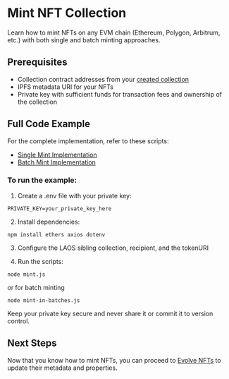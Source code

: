 # Mint NFT Collection

Learn how to mint NFTs on any EVM chain (Ethereum, Polygon, Arbitrum, etc.) with both single and batch minting approaches.

## Prerequisites

- Collection contract addresses from your [created collection](/guides/how-to-without-api/collection-setup.md)
- IPFS metadata URI for your NFTs
- Private key with sufficient funds for transaction fees and ownership of the collection

## Full Code Example

For the complete implementation, refer to these scripts:

- [Single Mint Implementation](https://github.com/freeverseio/laos-examples/blob/main/mint.js)
- [Batch Mint Implementation](https://github.com/freeverseio/laos-examples/blob/main/mint-in-batches.js)

### To run the example:

1. Create a .env file with your private key:

```
PRIVATE_KEY=your_private_key_here
```

2. Install dependencies:

```
npm install ethers axios dotenv
```

3. Configure the LAOS sibling collection, recipient, and the tokenURI

4. Run the scripts:

```
node mint.js
```
or for batch minting
```
node mint-in-batches.js
```

Keep your private key secure and never share it or commit it to version control.

## Next Steps

Now that you know how to mint NFTs, you can proceed to [Evolve NFTs](/guides/how-to-without-api/evolve-nfts) to update their metadata and properties.